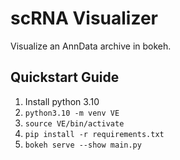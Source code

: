 # scRNA Visualizer

Visualize an AnnData archive in bokeh.

## Quickstart Guide

1. Install python 3.10
2. `python3.10 -m venv VE`
3. `source VE/bin/activate`
4. `pip install -r requirements.txt`
5. `bokeh serve --show main.py`